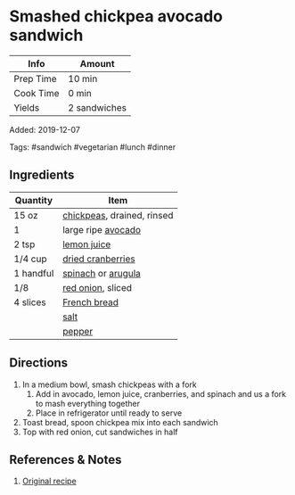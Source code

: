 # Smashed chickpea avocado sandwich

| Info      | Amount       |
| --------- | ------------ |
| Prep Time | 10 min       |
| Cook Time | 0 min        |
| Yields    | 2 sandwiches |

Added: 2019-12-07

Tags: #sandwich #vegetarian #lunch #dinner

## Ingredients

| Quantity  | Item                                                                         |
| --------- | ---------------------------------------------------------------------------- |
| 15 oz     | [chickpeas](../Ingredients/chickpeas.md), drained, rinsed                    |
| 1         | large ripe [avocado](../Ingredients/avocado.md)                              |
| 2 tsp     | [lemon juice](../Ingredients/lemon%20juice.md)                               |
| 1/4 cup   | [dried cranberries](../Ingredients/cranberry.md)                             |
| 1 handful | [spinach](../Ingredients/spinach.md) or [arugula](../Ingredients/arugula.md) |
| 1/8       | [red onion](../Ingredients/red%20onion.md), sliced                           |
| 4 slices  | [French bread](../Ingredients/french%20bread.md)                             |
|           | [salt](../Ingredients/salt.md)                                               |
|           | [pepper](../Ingredients/pepper.md)                                           |

## Directions

1. In a medium bowl, smash chickpeas with a fork
   1. Add in avocado, lemon juice, cranberries, and spinach and us a fork to mash everything together
   2. Place in refrigerator until ready to serve
2. Toast bread, spoon chickpea mix into each sandwich
3. Top with red onion, cut sandwiches in half

## References & Notes

1. [Original recipe](https://www.ambitiouskitchen.com/smashed-chickpea-avocado-salad-sandwich-with-cranberries-lemon/)
